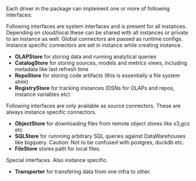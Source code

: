 Each driver in the package can implement one or more of following interfaces:

Following interfaces are system interfaces and is present for all instances. Depending on cloud/local these can be shared with all instances or private to an instance as well. Global connectors are passed as runtime configs. Instance specific connectors are set in instance while creating instance.
- **OLAPStore** for storing data and running analytical queries
- **CatalogStore** for storing sources, models and metrics views, including metadata like last refresh time
- **RepoStore** for storing code artifacts (this is essentially a file system shim)
- **RegistryStore** for tracking instances (DSNs for OLAPs and repos, instance variables etc)

Following interfaces are only available as source connectors. These are always instance specific connectors.
- **ObjectStore** for downloading files from remote object stores like s3,gcs etc
- **SQLStore** for runnning arbitrary SQL queries against DataWarehouses like bigquery. Caution: Not to be confused with postgres, duckdb etc.
- **FileStore** stores path for local files.

Special interfaces. Also instance specific.
- **Transporter** for transfering data from one infra to other. 
